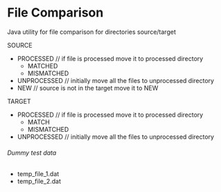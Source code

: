 # File Comparison

Java utility for file comparison for directories source/target

SOURCE
- PROCESSED // if file is processed move it to processed directory
  - MATCHED
  - MISMATCHED
- UNPROCESSED // initially move all the files to unprocessed directory
- NEW // source is not in the target move it to NEW

    
TARGET
- PROCESSED // if file is processed move it to processed directory
  - MATCH
  - MISMATCHED
- UNPROCESSED // initially move all the files to unprocessed directory

###### Dummy test data
- temp_file_1.dat
- temp_file_2.dat